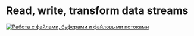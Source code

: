 # Read, write, transform data streams

[![Работа с файлами, буферами и файловыми потоками](https://img.youtube.com/vi/eQGBS15vUac/0.jpg)](https://www.youtube.com/watch?v=eQGBS15vUac)
